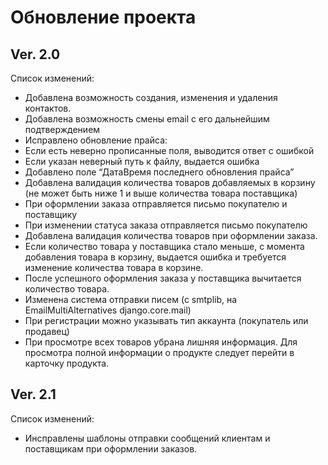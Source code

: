 # Обновление проекта

## Ver. 2.0 

Список изменений:
* Добавлена возможность создания, изменения и удаления контактов.
* Добавлена возможность смены email с его дальнейшим подтверждением
* Исправлено обновление прайса:
* Если есть неверно прописанные поля, выводится ответ с ошибкой
* Если указан неверный путь к файлу, выдается ошибка
* Добавлено поле “ДатаВремя последнего обновления прайса”
* Добавлена валидация количества товаров добавляемых в корзину (не может быть ниже 1 и выше количества товара поставщика)
* При оформлении заказа отправляется письмо покупателю и поставщику
* При изменении статуса заказа отправляется письмо покупателю
* Добавлена валидация количества товаров при оформлении заказа. 
* Если количество товара у поставщика стало меньше, с момента добавления товара в корзину, выдается ошибка и требуется изменение количества товара в корзине.
* После успешного оформления заказа у поставщика вычитается количество товара.
* Изменена система отправки писем (с smtplib, на EmailMultiAlternatives django.core.mail)
* При регистрации можно указывать тип аккаунта (покупатель или продавец)
* При просмотре всех товаров убрана лишняя информация. Для просмотра полной информации о продукте следует перейти в карточку продукта.

## Ver. 2.1
Список изменений:
* Инсправлены шаблоны отправки сообщений клиентам и поставщикам при оформлении заказов.